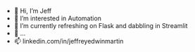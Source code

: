 - 👋 Hi, I’m Jeff
- 👀 I’m interested in Automation
- 🌱 I’m currently refreshing on Flask and dabbling in Streamlit
- 💞️ ...
- 📫 linkedin.com/in/jeffreyedwinmartin

<!---
jmartin111/jmartin111 is a ✨ special ✨ repository because its `README.md` (this file) appears on your GitHub profile.
You can click the Preview link to take a look at your changes.
--->
